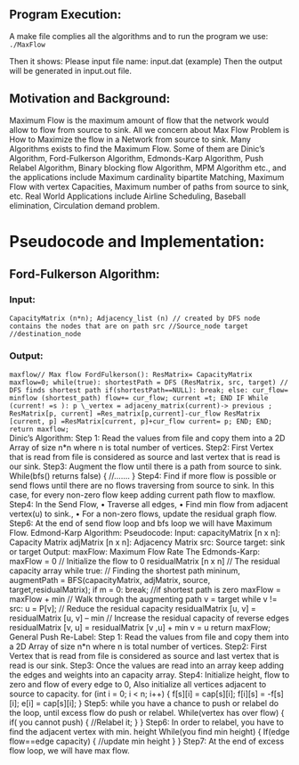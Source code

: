 ## Program Execution:

A make file complies all the algorithms and to run the program we use:  
`./MaxFlow`

Then it shows:
Please input file name: input.dat (example)
Then the output will be generated in input.out file.

## Motivation and Background:

Maximum Flow is the maximum amount of flow that the network would allow to flow from source to sink. All we concern about Max Flow Problem is How to Maximize the flow in a Network from source to sink. Many Algorithms exists to find the Maximum Flow. Some of them are Dinic’s Algorithm, Ford-Fulkerson Algorithm, Edmonds-Karp Algorithm, Push Relabel Algorithm, Binary blocking flow Algorithm, MPM Algorithm etc., and the applications include Maximum cardinality bipartite Matching, Maximum Flow with vertex Capacities, Maximum number of paths from source to sink, etc. Real World Applications include Airline Scheduling, Baseball elimination, Circulation demand problem.

# Pseudocode and Implementation:

## Ford-Fulkerson Algorithm:

### Input:

`CapacityMatrix (n*n); Adjacency_list (n) // created by DFS node contains the nodes that are on path src //Source_node target //destination_node`

### Output:

`maxflow// Max flow FordFulkerson(): ResMatrix= CapacityMatrix maxflow=0; while(true): shortestPath = DFS (ResMatrix, src, target) // DFS finds shortest path if(shortestPath==NULL): break; else: cur_flow= minflow (shortest_path) flow+= cur_flow; current =t; END IF While (current! =s ): p \_vertex = adjaceny_matrix(current)-> previous ; ResMatrix[p, current] =Res_matrix[p,current]-cur_flow ResMatrix [current, p] =ResMatrix[current, p]+cur_flow current= p; END; END; return maxflow;`  
Dinic’s Algorithm:
Step 1: Read the values from file and copy them into a 2D Array of size n\*n where n is total number of vertices.
Step2: First Vertex that is read from file is considered as source and last vertex that is read is our sink.
Step3: Augment the flow until there is a path from source to sink.
While(bfs() returns false)
{
//…….
}
Step4: Find if more flow is possible or send flows until there are no flows traversing from source to sink. In this case, for every non-zero flow keep adding current path flow to maxflow.
Step4: In the Send Flow,
• Traverse all edges,
• Find min flow from adjacent vertex(u) to sink.,
• For a non-zero flows, update the residual graph flow.
Step6: At the end of send flow loop and bfs loop we will have Maximum Flow.
Edmond-Karp Algorithm:
Pseudocode: Input: capacityMatrix [n x n]: Capacity Matrix adjMatrix [n x n]: Adjacency Matrix src: Source target: sink or target Output: maxFlow: Maximum Flow Rate The Edmonds-Karp: maxFlow = 0 // Initialize the flow to 0 residualMatrix [n x n] // The residual capacity array while true: // Finding the shortest path mininum, augmentPath = BFS(capacityMatrix, adjMatrix, source, target,residualMatrix); if m = 0: break; //if shortest path is zero maxFlow = maxFlow + min // Walk through the augmenting path v = target while v != src: u = P[v]; // Reduce the residual capacity residualMatrix [u, v] = residualMatrix [u, v] – min // Increase the residual capacity of reverse edges
residualMatrix [v, u] = residualMatrix [v ,u] + min v = u return maxFlow;
General Push Re-Label:
Step 1: Read the values from file and copy them into a 2D Array of size n\*n where n is total number of vertices.
Step2: First Vertex that is read from file is considered as source and last vertex that is read is our sink.
Step3: Once the values are read into an array keep adding the edges and weights into an capacity array.
Step4: Initialize height, flow to zero and flow of every edge to 0, Also initialize all vertices adjacent to source to capacity.
for (int i = 0; i < n; i++) {
f[s][i] = cap[s][i];
f[i][s] = -f[s][i];
e[i] = cap[s][i];
}
Step5: while you have a chance to push or relabel do the loop, until excess flow do push or relabel.
While(vertex has over flow)
{
if( you cannot push)
{
//Relabel it;
}
}
Step6: In order to relabel, you have to find the adjacent vertex with min. height
While(you find min height)
{
If(edge flow==edge capacity)
{
//update min height
}
}
Step7: At the end of excess flow loop, we will have max flow.
